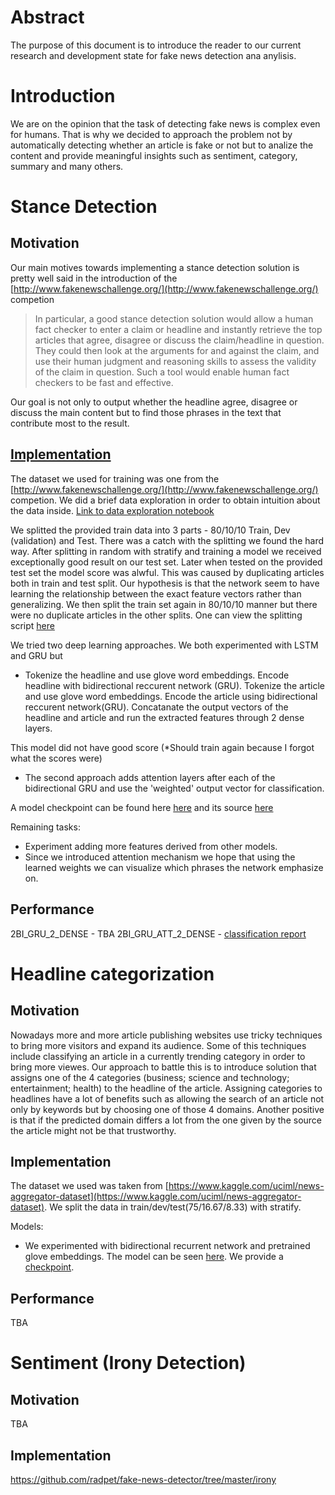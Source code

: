 # Abstract
  The purpose of this document is to introduce the reader to our current research and development state
for fake news detection ana anylisis.


# Introduction

We are on the opinion that the task of detecting fake news is complex even for humans. That is why we decided to approach
the problem not by automatically detecting whether an article is fake or not but to analize the content and provide
meaningful insights such as sentiment, category, summary and many others.


# Stance Detection

## Motivation
Our main motives towards implementing a stance detection solution is pretty well said in the introduction of the [http://www.fakenewschallenge.org/](http://www.fakenewschallenge.org/) competion
> In particular, a good stance detection solution would allow a human fact checker to enter a claim or headline and instantly retrieve the top articles that agree, disagree or discuss the claim/headline in question. 
> They could then look at the arguments for and against the claim, and use their human judgment and reasoning skills to assess the validity of the claim in question. 
>Such a tool would enable human fact checkers to be fast and effective.

Our goal is not only to output whether the headline agree, disagree or discuss the main content but to find those phrases
in the text that contribute most to the result.

## [Implementation](https://github.com/radpet/fake-news-detector/tree/master/stance)

The dataset we used for training was one from the [http://www.fakenewschallenge.org/](http://www.fakenewschallenge.org/) competion. We did a brief data exploration in order to obtain intuition about the data inside. [Link to data exploration notebook](https://github.com/radpet/fake-news-detector/blob/master/stance/Data%20Exploration.ipynb)

We splitted the provided train data into 3 parts - 80/10/10 Train, Dev (validation) and Test. There was a catch with the splitting we found the hard way. After splitting in random with stratify and training a model we received exceptionally good result on our test set. Later when tested on the provided test set the model score was alwful. This was caused by duplicating articles both in train and test split. Our hypothesis is that the network seem to have learning the relationship between the exact feature vectors rather than generalizing. We then split the train set again in 80/10/10 manner but there were no duplicate articles in the other splits. One can view the splitting script [here](https://github.com/radpet/fake-news-detector/blob/master/stance/split_train.py)

We tried two deep learning approaches. We both experimented with LSTM and GRU but 
* Tokenize the headline and use glove word embeddings. Encode headline with bidirectional reccurent network (GRU).
Tokenize the article and use glove word embeddings. Encode the article using bidirectional reccurent network(GRU). Concatanate the output vectors of the headline and article and run the extracted features through 2 dense layers.

This model did not have good score (*Should train again because I forgot what the scores were)

* The second approach adds attention layers after each of the bidirectional GRU and use the 'weighted' output vector for classification.

A model checkpoint can be found here [here](https://github.com/radpet/fake-news-detector/tree/master/stance/checkpoints/2018-05-13_16:54:37) and its source [here](https://github.com/radpet/fake-news-detector/blob/master/stance/bi_lstm_baseline.py)

Remaining tasks:
* Experiment adding more features derived from other models.
* Since we introduced attention mechanism we hope that using the learned weights we can visualize which phrases the network emphasize on.

## Performance

2BI_GRU_2_DENSE - TBA
2BI_GRU_ATT_2_DENSE - [classification report](https://github.com/radpet/fake-news-detector/blob/master/stance/checkpoints/2018-05-13_16:54:37/classification_report_dev.txt)


# Headline categorization

## Motivation

Nowadays more and more article publishing websites use tricky techniques to bring more visitors and expand its audience. Some of this techniques include classifying an article in a currently trending category in order to bring more viewes. Our approach to battle this is to introduce solution that assigns one of the 4 categories (business; science and technology; entertainment; health) to the headline of the article. Assigning categories to headlines have a lot of benefits such as allowing the search of an article not only by keywords but by choosing one of those 4 domains. Another positive is that if the predicted domain differs a lot from the one given by the source the article might not be that trustworthy.

## Implementation

The dataset we used was taken from [https://www.kaggle.com/uciml/news-aggregator-dataset](https://www.kaggle.com/uciml/news-aggregator-dataset). We split the data in train/dev/test(75/16.67/8.33) with stratify.

Models:
* We experimented with bidirectional recurrent network and pretrained glove embeddings. The model can be seen [here](https://github.com/radpet/fake-news-detector/blob/master/news-aggregator/bi_gru_classificator_baseline.py). We provide a [checkpoint](https://github.com/radpet/fake-news-detector/tree/master/news-aggregator/checkpoints).

## Performance

TBA

# Sentiment (Irony Detection)

## Motivation
TBA

## Implementation

https://github.com/radpet/fake-news-detector/tree/master/irony


